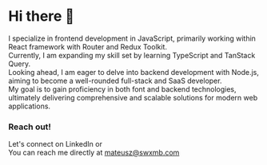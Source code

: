# Hi there 👋


I specialize in frontend development in JavaScript, primarily working within React framework with Router and Redux Toolkit.<br>
Currently, I am expanding my skill set by learning TypeScript and TanStack Query.<br>
Looking ahead, I am eager to delve into backend development with Node.js, aiming to become a well-rounded full-stack and SaaS developer.<br>
My goal is to gain proficiency in both font and backend technologies, ultimately delivering comprehensive and scalable solutions for modern web applications.

### Reach out!

Let's connect on LinkedIn or<br>
You can reach me directly at <a href="mailto:mateusz@swxmb.com" target="_blank">mateusz@swxmb.com</a>
